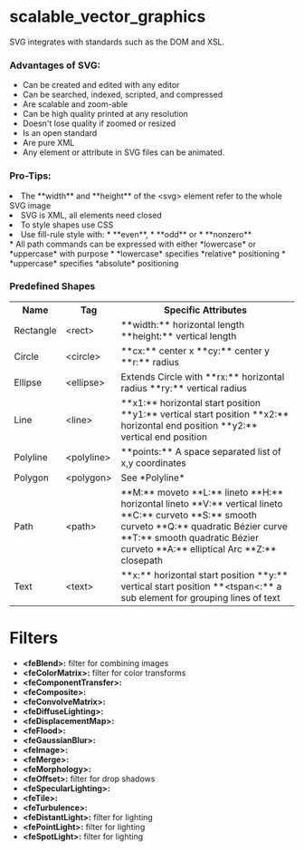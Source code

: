 # scalable_vector_graphics


SVG integrates with standards such as the DOM and XSL.
<h3> Advantages of SVG: </h3>
<ul>
  <li>
    Can be created and edited with any editor
  </li>
  <li>
    Can be searched, indexed, scripted, and compressed
  </li>
  <li>
    Are scalable and zoom-able
  </li>
  <li>
    Can be high quality printed at any resolution
  </li>
  <li>
    Doesn't lose quality if zoomed or resized
  </li>
  <li>
    Is an open standard
  </li>
  <li>
    Are pure XML
  </li>
  <li>
    Any element or attribute in SVG files can be animated.
  </li>

</ul>

<h3>Pro-Tips:</h3>
  <li>
    The **width** and **height** of the &#60;svg&#62; element refer to the whole SVG image
  </li>
  <li>
    SVG is XML, all elements need closed
  </li>
  <li>
    To style shapes use CSS
  </li>
  <li>
    Use fill-rule style with:
    * **even**,
    * **odd** or
    * **nonzero**
  </li>
  * All path commands can be expressed with either *lowercase* or *uppercase* with purpose
  * *lowercase* specifies *relative* positioning
  * *uppercase* specifies *absolute* positioning

<h3>Predefined Shapes</h3>
<table>
  <tr>
    <th>Name</th>
    <th>Tag</th>
    <th>Specific Attributes</th>
  </tr>
  <tr>
    <td>Rectangle</td>
    <td>&#60;rect&#62;</td>
    <td>
      **width:** horizontal length
      **height:** vertical length
    </td>
  </tr>
  <tr>
    <td>Circle</td>
    <td>&#60;circle&#62;</td>
    <td>
      **cx:** center x
      **cy:** center y
      **r:** radius
    </td>
  </tr>
  <tr>
    <td>Ellipse</td>
    <td>&#60;ellipse&#62;</td>
    <td>Extends Circle with
      **rx:** horizontal radius
      **ry:** vertical radius
    </td>
  </tr>
  <tr>
    <td>Line</td>
    <td>&#60;line&#62;</td>
    <td>
      **x1:** horizontal start position
      **y1:** vertical start position
      **x2:** horizontal end position
      **y2:** vertical end position
    </td>
  </tr>
  <tr>
    <td>Polyline</td>
    <td>&#60;polyline&#62;</td>
    <td>
      **points:** A space separated list of x,y coordinates
    </td>
  </tr>
  <tr>
    <td>Polygon</td>
    <td>&#60;polygon&#62;</td>
    <td>See *Polyline*</td>
  </tr>
  <tr>
    <td>Path</td>
    <td>&#60;path&#62;</td>
    <td>
      **M:** moveto
      **L:** lineto
      **H:** horizontal lineto
      **V:** vertical lineto
      **C:** curveto
      **S:** smooth curveto
      **Q:** quadratic Bézier curve
      **T:** smooth quadratic Bézier curveto
      **A:** elliptical Arc
      **Z:** closepath
    </td>
  </tr>
  <tr>
    <td>Text</td>
    <td>&#60;text&#62;</td>
    <td>
      **x:** horizontal start position
      **y:** vertical start position
      **&#60;tspan&#60;:** a sub element for grouping lines of text
    </td>
  </tr>
</table>

# Filters
  * **&lt;feBlend&gt;:** filter for combining images
  * **&lt;feColorMatrix&gt;:** filter for color transforms
  * **&lt;feComponentTransfer&gt;:**
  * **&lt;feComposite&gt;:**
  * **&lt;feConvolveMatrix&gt;:**
  * **&lt;feDiffuseLighting&gt;:**
  * **&lt;feDisplacementMap&gt;:**
  * **&lt;feFlood&gt;:**
  * **&lt;feGaussianBlur&gt;:**
  * **&lt;feImage&gt;:**
  * **&lt;feMerge&gt;:**
  * **&lt;feMorphology&gt;:**
  * **&lt;feOffset&gt;:** filter for drop shadows
  * **&lt;feSpecularLighting&gt;:**
  * **&lt;feTile&gt;:**
  * **&lt;feTurbulence&gt;:**
  * **&lt;feDistantLight&gt;:** filter for lighting
  * **&lt;fePointLight&gt;:** filter for lighting
  * **&lt;feSpotLight&gt;:** filter for lighting
